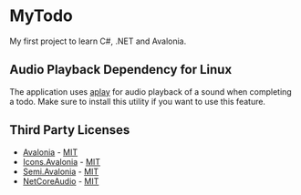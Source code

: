 # MyTodo

My first project to learn C#, .NET and Avalonia.

## Audio Playback Dependency for Linux

The application uses [aplay](https://linux.die.net/man/1/aplay) for audio playback of a sound when completing a todo. Make sure to install this utility if you want to use this feature.

## Third Party Licenses

- [Avalonia](https://github.com/AvaloniaUI/Avalonia) - [MIT](https://github.com/AvaloniaUI/Avalonia/blob/master/licence.md)
- [Icons.Avalonia](https://github.com/Projektanker/Icons.Avalonia) - [MIT](https://github.com/Projektanker/Icons.Avalonia/blob/main/LICENSE)
- [Semi.Avalonia](https://github.com/irihitech/Semi.Avalonia) - [MIT](https://github.com/irihitech/Semi.Avalonia/blob/main/LICENSE)
- [NetCoreAudio](https://github.com/mobiletechtracker/NetCoreAudio) - [MIT](https://github.com/mobiletechtracker/NetCoreAudio/blob/master/LICENSE)
